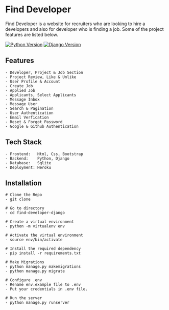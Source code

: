 <h1>Find Developer</h1>
<p>
Find Developer is a website for recruiters who are looking to hire a developers and also for developer who is finding a job. Some of the project features are listed below.
</p>

<div>

[![Python Version](https://img.shields.io/badge/Python-3.7.9-blue)](https://python.org)
[![Django Version](https://img.shields.io/badge/Django-3.2.12-brightgreen)](https://djangoproject.com)
</div>

## Features
```
- Developer, Project & Job Section
- Project Review, Like & Unlike
- User Profile & Account
- Create Job
- Applied Job
- Applicants, Select Applicants
- Message Inbox
- Message User
- Search & Pagination
- User Authentication
- Email Verfication 
- Reset & Forgot Password
- Google & Github Authentication
``` 

## Tech Stack
```
- Frontend:   Html, Css, Bootstrap
- Backend:    Python, Django
- Database:   Sqlite
- Deployment: Heroku
```

## Installation
```
# Clone the Repo
- git clone 

# Go to directory
- cd find-developer-django

# Create a virtual environment
- python -m virtualenv env

# Activate the virtual environment
- source env/bin/activate

# Install the required dependency
- pip install -r requirements.txt

# Make Migrations
- python manage.py makemigrations
- python manage.py migrate

# Configure .env
- Rename env.example file to .env
- Put your credentials in .env file.

# Run the server
- python manage.py runserver
```
